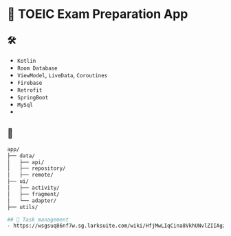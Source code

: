 # 📝 TOEIC Exam Preparation App
## 🛠️ 
- `Kotlin`
- `Room Database` 
- `ViewModel`, `LiveData`, `Coroutines`
- `Firebase` 
- `Retrofit`
- `SpringBoot`
- `MySql`
- 
## 📂
```bash
app/
├── data/
│   ├── api/        
│   ├── repository/
│   ├── remote/ 
├── ui/
│   ├── activity/
│   ├── fragment/
│   └── adapter/      
├── utils/

## 📂 Task management
- https://wsgsuq86nf7w.sg.larksuite.com/wiki/HfjMwLIqCina8VkhUNvlZIIAgzb?from=from_copylink
